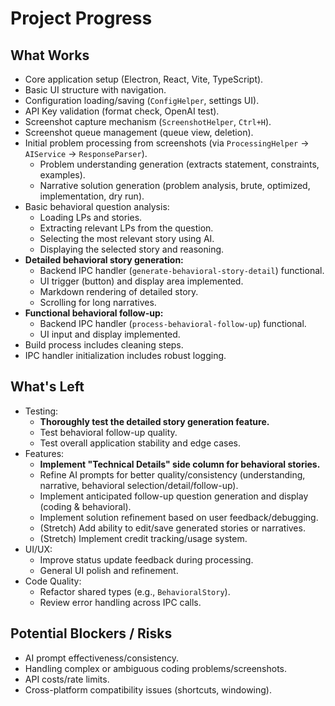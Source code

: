 # Project Progress

## What Works

*   Core application setup (Electron, React, Vite, TypeScript).
*   Basic UI structure with navigation.
*   Configuration loading/saving (`ConfigHelper`, settings UI).
*   API Key validation (format check, OpenAI test).
*   Screenshot capture mechanism (`ScreenshotHelper`, `Ctrl+H`).
*   Screenshot queue management (queue view, deletion).
*   Initial problem processing from screenshots (via `ProcessingHelper` -> `AIService` -> `ResponseParser`).
    *   Problem understanding generation (extracts statement, constraints, examples).
    *   Narrative solution generation (problem analysis, brute, optimized, implementation, dry run).
*   Basic behavioral question analysis:
    *   Loading LPs and stories.
    *   Extracting relevant LPs from the question.
    *   Selecting the most relevant story using AI.
    *   Displaying the selected story and reasoning.
*   **Detailed behavioral story generation:**
    *   Backend IPC handler (`generate-behavioral-story-detail`) functional.
    *   UI trigger (button) and display area implemented.
    *   Markdown rendering of detailed story.
    *   Scrolling for long narratives.
*   **Functional behavioral follow-up:**
    *   Backend IPC handler (`process-behavioral-follow-up`) functional.
    *   UI input and display implemented.
*   Build process includes cleaning steps.
*   IPC handler initialization includes robust logging.

## What's Left

*   Testing:
    *   **Thoroughly test the detailed story generation feature.**
    *   Test behavioral follow-up quality.
    *   Test overall application stability and edge cases.
*   Features:
    *   **Implement "Technical Details" side column for behavioral stories.**
    *   Refine AI prompts for better quality/consistency (understanding, narrative, behavioral selection/detail/follow-up).
    *   Implement anticipated follow-up question generation and display (coding & behavioral).
    *   Implement solution refinement based on user feedback/debugging.
    *   (Stretch) Add ability to edit/save generated stories or narratives.
    *   (Stretch) Implement credit tracking/usage system.
*   UI/UX:
    *   Improve status update feedback during processing.
    *   General UI polish and refinement.
*   Code Quality:
    *   Refactor shared types (e.g., `BehavioralStory`).
    *   Review error handling across IPC calls.

## Potential Blockers / Risks

*   AI prompt effectiveness/consistency.
*   Handling complex or ambiguous coding problems/screenshots.
*   API costs/rate limits.
*   Cross-platform compatibility issues (shortcuts, windowing). 